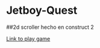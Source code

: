 # Jetboy-Quest

##2d scroller hecho en construct 2 

[Link to play game](https://www.scirra.com/arcade/other-games/jetboy-quest-14157?cp=3
 "Scirra Arcade")
